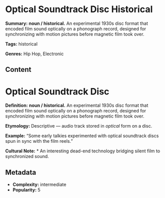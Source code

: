 # Optical Soundtrack Disc Historical

**Summary:** **noun / historical.** An experimental 1930s disc format that encoded film sound optically on a phonograph record, designed for synchronizing with motion pictures before magnetic film took over.

**Tags:** historical

**Genres:** Hip Hop, Electronic

## Content

# Optical Soundtrack Disc

**Definition:** **noun / historical.** An experimental 1930s disc format that encoded film sound optically on a phonograph record, designed for synchronizing with motion pictures before magnetic film took over.

**Etymology:** Descriptive — audio track stored in *optical* form on a disc.

**Example:** “Some early talkies experimented with optical soundtrack discs spun in sync with the film reels.”

**Cultural Note:** * An interesting dead-end technology bridging silent film to synchronized sound.

## Metadata

- **Complexity:** intermediate
- **Popularity:** 5
